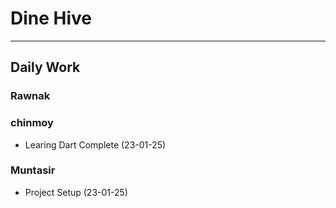 # Dine Hive

_______________________________________
## Daily Work
### Rawnak
### chinmoy
- Learing Dart Complete (23-01-25)
### Muntasir
- Project Setup (23-01-25)
